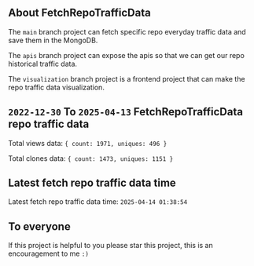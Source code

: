 ## About FetchRepoTrafficData

The `main` branch project can fetch specific repo everyday traffic data and save them in the MongoDB.

The `apis` branch project can expose the apis so that we can get our repo historical traffic data.

The `visualization` branch project is a frontend project that can make the repo traffic data visualization.

## `2022-12-30` To `2025-04-13` FetchRepoTrafficData repo traffic data

Total views data: `{ count: 1971, uniques: 496 }`

Total clones data: `{ count: 1473, uniques: 1151 }`

## Latest fetch repo traffic data time

Latest fetch repo traffic data time: `2025-04-14 01:38:54`

## To everyone

If this project is helpful to you please star this project, this is an encouragement to me `:)`



